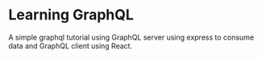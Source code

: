 # Learning GraphQL

A simple graphql tutorial using GraphQL server using express to consume data and GraphQL client using React.
